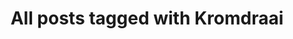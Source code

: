 ---
layout: tag
title: "All posts tagged with Kromdraai"
permalink: /weblog/tags/kromdraai/
taxonomy: Kromdraai
---